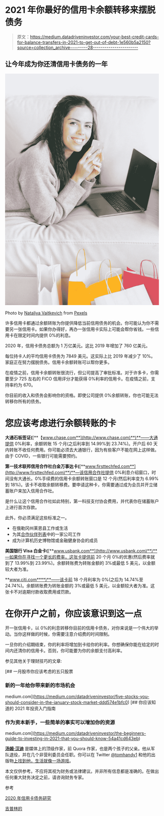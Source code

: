 # 2021 年你最好的信用卡余额转移来摆脱债务

> 原文：<https://medium.datadriveninvestor.com/your-best-credit-cards-for-balance-transfers-in-2021-to-get-out-of-debt-1e560b5a2150?source=collection_archive---------28----------------------->

## 让今年成为你还清信用卡债务的一年

![](img/717638866cb918b5f7e0504dab341b1c.png)

Photo by [Nataliya Vaitkevich](https://www.pexels.com/@n-voitkevich?utm_content=attributionCopyText&utm_medium=referral&utm_source=pexels) from [Pexels](https://www.pexels.com/photo/person-people-woman-laptop-6214151/?utm_content=attributionCopyText&utm_medium=referral&utm_source=pexels)

许多信用卡都通过余额转账为你提供降低当前信用债务的机会。你可能认为你不需要另一张信用卡。如果你办得好，再办一张信用卡实际上可能会帮你省钱。一些信用卡在限定时间内提供 0%的利息。

2020 年，信用卡债务总额为 1 万亿美元。这比 2019 年增加了 760 亿美元。

每位持卡人的平均信用卡债务为 7849 美元。这实际上比 2019 年减少了 10%。家庭正在努力摆脱债务。信用卡余额转账可以帮你更多。

在疫情之前，信用卡余额转账很流行，但公司提高了审批标准。对于许多卡，你需要至少 725 左右的 FICO 信用评分才能获得 0%利率的信用卡。在疫情之前，支持率约为 670。

你目前的收入和债务会影响你的资格。即使公司提供 0%余额转账，你也可能无法转移你所有的债务。

# 您应该考虑进行余额转账的卡

**大通石板签证(**[**【www.chase.com**](http://www.chase.com)**)**——大通提供 0%利率，余额转账 15 个月(之后利率到 14.99%到 23.74%)。开户后 60 天内转账不收任何费用。你可能必须去大通银行，因为有些客户不能在网上这样做。由于 COVID，一些银行可能需要预约。

**第一技术联邦信用合作社白金万事达卡(**[**www.firsttechfed.com**](http://www.firsttechfed.com)**)**—该信用合作社提供 0%利息介绍窗口，时间没有大通长。0%手续费的信用卡余额转账窗口是 12 个月(然后利率变为 6.99%到 18%)。该卡不收取余额转移费。要申请这种卡，你需要通过成为会员并开立储蓄账户来加入信用合作社。

是什么让这个信用合作社如此特别，第一科技支付协会费用，并代表你在储蓄账户上进行首次存款。

此外，你必须满足这些标准之一。

*   在俄勒冈州莱恩县工作或生活
*   为其[合作伙伴列表](https://www.firsttechfed.com/discover/sponsor-companies)中的一家公司工作
*   成为计算机历史博物馆或金融健身协会的成员

**美国银行 Visa 白金卡(**[**www.usbank.com**](http://www.usbank.com)**)**—如果你在寻找一个更长的费率，这张卡提供前 20 个月 0%的优惠(然后费率就到了 13.99%到 23.99%)。余额转账费为转账金额的 3%或最低 5 美元，以金额较大者为准。

**www.citi.com****)**——该卡前 18 个月利率为 0%(之后为 14.74%至 24.74%)。余额转账费为转账金额的 3%或最低 5 美元，以金额较大者为准。这张卡不对逾期付款收取费用或罚款。

# 在你开户之前，你应该意识到这一点

开一张信用卡，以 0%的利息转移你目前的信用卡债务，对你来说是一个伟大的举动。当你这样做的时候，你需要注意介绍费的时间限制。

一旦你的介绍期结束，你的利率将增加到卡给你的利率。你想确保你能在给定的时间内还清你的信用卡。否则，你可能要为你的余额支付高利率。

参见其他关于理财技巧的文章:

[](https://medium.com/datadriveninvestor/five-stocks-you-should-consider-in-the-january-stock-market-ddd574e1bfc0) [## 一月股市你应该考虑的五只股票

### 新的一年给你带来新的市场机会

medium.com](https://medium.com/datadriveninvestor/five-stocks-you-should-consider-in-the-january-stock-market-ddd574e1bfc0) [](https://medium.com/datadriveninvestor/the-beginners-guide-to-investing-in-2021-that-you-should-know-54a41cd643eb) [## 你应该知道的 2021 年投资入门指南

### 作为资本新手，一些简单的事实可以增加你的资源

medium.com](https://medium.com/datadriveninvestor/the-beginners-guide-to-investing-in-2021-that-you-should-know-54a41cd643eb) 

[**汤姆·汉迪**](https://medium.com/@tomhandy1) 是媒体上的顶级作家，前 Quora 作家，也是两个孩子的父亲。他从军队退役，并在几个非营利委员会任职。你可以在 Twitter [@tomhandy1](http://www.twitter.com/tomhandy1) 和他的出版物[上找到他，生活就像一场游戏](https://medium.com/lifeislikeagame)。

本文仅供参考。不应将其视为财务或法律建议。并非所有信息都是准确的。在做出任何重大财务决定之前，请咨询财务专家。

参考

[2020 年信用卡债务研究](https://wallethub.com/edu/cc/credit-card-debt-study/24400)

[吉普林的](https://www.kiplinger.com/personal-finance/credit-cards/601923/best-cards-for-balance-transfers)